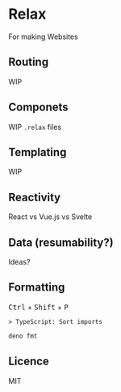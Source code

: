 # Relax

For making Websites

## Routing

WIP

## Componets

WIP `.relax` files

## Templating

WIP

## Reactivity

React vs Vue.js vs Svelte

## Data (resumability?)

Ideas?

## Formatting

<kbd>Ctrl</kbd> + <kbd>Shift</kbd> + <kbd>P</kbd>

`> TypeScript: Sort imports`

```sh
deno fmt
```

## Licence

MIT
